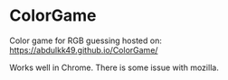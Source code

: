 # ColorGame

Color game for RGB guessing hosted on:
https://abdulkk49.github.io/ColorGame/

Works well in Chrome.
There is some issue with mozilla.
